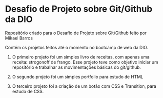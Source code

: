 # Desafio de Projeto sobre Git/Github da DIO 
Repositório criado para o Desafio de Projeto sobre Git/Github feito por Mikael Barros

Contém os projetos feitos até o momento no bootcamp de web da DIO.

1. O primeiro projeto foi um simples livro de receitas, com apenas uma receita: strogonoff de frango. Esse projeto teve como objetivo iniciar um repositório e trabalhar as movimentações básicas do git/github.

2. O segundo projeto foi um simples portfolio para estudo de HTML

3. O terceiro projeto foi a criação de um botão com CSS e Transition, para estudo de CSS.
